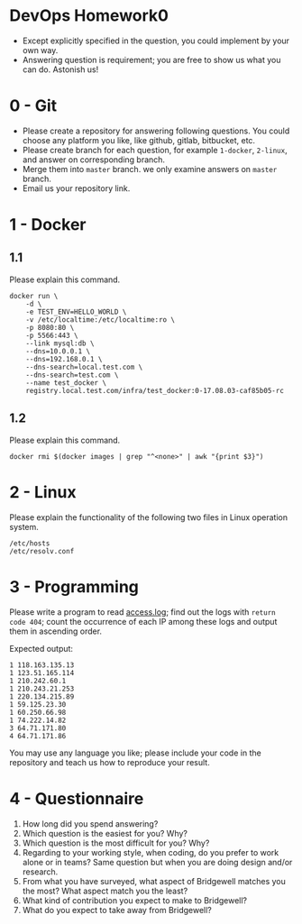 # DevOps Homework0

* Except explicitly specified in the question, you could implement by your own way.
* Answering question is requirement; you are free to show us what you can do. Astonish us!

# 0 - Git

- Please create a repository for answering following questions. You could choose any platform you like, like github, gitlab, bitbucket, etc.
- Please create branch for each question, for example `1-docker`, `2-linux`, and answer on corresponding branch.
- Merge them into `master` branch. we only examine answers on `master` branch.
- Email us your repository link.

# 1 - Docker

## 1.1
Please explain this command.
```
docker run \
	-d \
	-e TEST_ENV=HELLO_WORLD \
	-v /etc/localtime:/etc/localtime:ro \
	-p 8080:80 \
	-p 5566:443 \
	--link mysql:db \
	--dns=10.0.0.1 \
	--dns=192.168.0.1 \
	--dns-search=local.test.com \
	--dns-search=test.com \
	--name test_docker \
	registry.local.test.com/infra/test_docker:0-17.08.03-caf85b05-rc
```

## 1.2
Please explain this command.
```
docker rmi $(docker images | grep "^<none>" | awk "{print $3}")
```

# 2 - Linux
Please explain the functionality of the following two files in Linux operation system.
```
/etc/hosts
/etc/resolv.conf
```

# 3 - Programming
Please write a program to read [access.log](access.log);
find out the logs with `return code 404`;
count the occurrence of each IP among these logs and output them in ascending order.

Expected output:
```
1 118.163.135.13
1 123.51.165.114
1 210.242.60.1
1 210.243.21.253
1 220.134.215.89
1 59.125.23.30
1 60.250.66.98
1 74.222.14.82
3 64.71.171.80
4 64.71.171.86
```

You may use any language you like; please include your code in the repository and teach us how to reproduce your result.


# 4 - Questionnaire
1. How long did you spend answering?
2. Which question is the easiest for you? Why?
3. Which question is the most difficult for you? Why?
4. Regarding to your working style, when coding, do you prefer to work alone or in teams? Same question but when you are doing design and/or research. 
5. From what you have surveyed, what aspect of Bridgewell matches you the most? What aspect match you the least?
6. What kind of contribution you expect to make to Bridgewell?
7. What do you expect to take away from Bridgewell?
